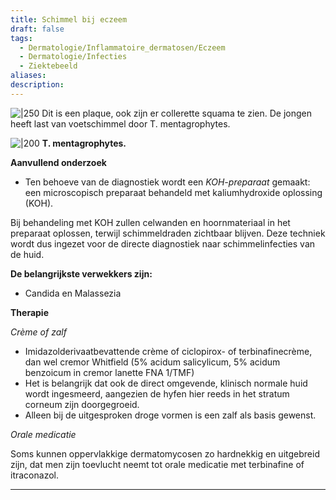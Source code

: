 ```yaml
---
title: Schimmel bij eczeem
draft: false
tags:
  - Dermatologie/Inflammatoire_dermatosen/Eczeem
  - Dermatologie/Infecties
  - Ziektebeeld
aliases: 
description:
---
```





![|250](https://i.imgur.com/13U6UDg.png)
Dit is een plaque, ook zijn er collerette squama te zien. De jongen heeft last van voetschimmel door T. mentagrophytes.

![|200](https://i.imgur.com/1wxeWIP.png)
**T. mentagrophytes.**

**Aanvullend onderzoek**

- Ten behoeve van de diagnostiek wordt een *KOH-preparaat* gemaakt: een microscopisch preparaat behandeld met kaliumhydroxide oplossing (KOH).

Bij behandeling met KOH zullen celwanden en hoornmateriaal in het preparaat oplossen, terwijl schimmeldraden zichtbaar blijven. Deze techniek wordt dus ingezet voor de directe diagnostiek naar schimmelinfecties van de huid. 

**De belangrijkste verwekkers zijn:**

- Candida en Malassezia

**Therapie**

*Crème of zalf*

- Imidazolderivaatbevattende crème of ciclopirox- of terbinafinecrème, dan wel cremor Whitfield (5% acidum salicylicum, 5% acidum benzoicum in cremor lanette FNA 1/TMF)
- Het is belangrijk dat ook de direct omgevende, klinisch normale huid wordt ingesmeerd, aangezien de hyfen hier reeds in het stratum corneum zijn doorgegroeid.
- Alleen bij de uitgesproken droge vormen is een zalf als basis gewenst.

*Orale medicatie*

Soms kunnen oppervlakkige dermatomycosen zo hardnekkig en uitgebreid zijn, dat men zijn toevlucht neemt tot orale medicatie met terbinafine of itraconazol.

---